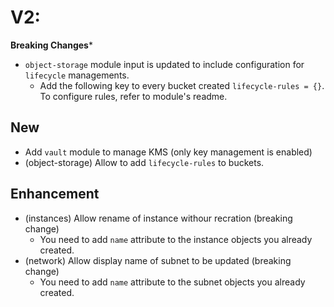 # V2:
**Breaking Changes***
* `object-storage` module input is updated to include configuration for `lifecycle` managements.
  * Add the following key to every bucket created `lifecycle-rules = {}`. To configure rules, refer to module's readme.

## New
* Add `vault` module to manage KMS (only key management is enabled)
* (object-storage) Allow to add `lifecycle-rules` to buckets.

## Enhancement
* (instances) Allow rename of instance withour recration (breaking change)
  * You need to add `name` attribute to the instance objects you already created.
* (network) Allow display name of subnet to be updated (breaking change)
  * You need to add `name` attribute to the subnet objects you already created.
